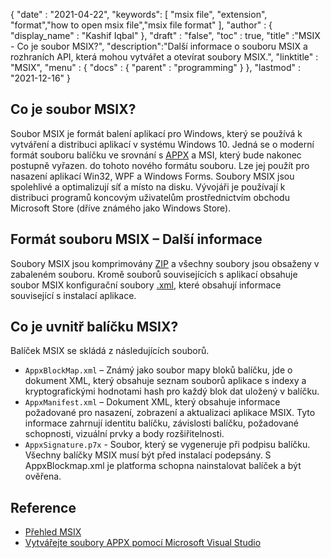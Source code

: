 {
  "date" : "2021-04-22",
  "keywords": [ "msix file", "extension", "format","how to open msix file","msix file format" ],
  "author" : {
    "display_name" : "Kashif Iqbal"
},
  "draft" : "false",
  "toc" : true,
  "title" :"MSIX - Co je soubor MSIX?",
  "description":"Další informace o souboru MSIX a rozhraních API, která mohou vytvářet a otevírat soubory MSIX.",
  "linktitle" : "MSIX",
  "menu" : {
    "docs" : {
      "parent" : "programming"
}
},
  "lastmod" : "2021-12-16"
}

## Co je soubor MSIX?

Soubor MSIX je formát balení aplikací pro Windows, který se používá k vytváření a distribuci aplikací v systému Windows 10. Jedná se o moderní formát souboru balíčku ve srovnání s [APPX](/cs/programming/appx/) a MSI, který bude nakonec postupně vyřazen. do tohoto nového formátu souboru. Lze jej použít pro nasazení aplikací Win32, WPF a Windows Forms. Soubory MSIX jsou spolehlivé a optimalizují síť a místo na disku. Vývojáři je používají k distribuci programů koncovým uživatelům prostřednictvím obchodu Microsoft Store (dříve známého jako Windows Store).

## Formát souboru MSIX – Další informace

Soubory MSIX jsou komprimovány [ZIP](/cs/compression/zip/) a všechny soubory jsou obsaženy v zabaleném souboru. Kromě souborů souvisejících s aplikací obsahuje soubor MSIX konfigurační soubory [.xml](/cs/web/xml/), které obsahují informace související s instalací aplikace.

## Co je uvnitř balíčku MSIX?

Balíček MSIX se skládá z následujících souborů.

* `AppxBlockMap.xml` – Známý jako soubor mapy bloků balíčku, jde o dokument XML, který obsahuje seznam souborů aplikace s indexy a kryptografickými hodnotami hash pro každý blok dat uložený v balíčku.
* `AppxManifest.xml` – Dokument XML, který obsahuje informace požadované pro nasazení, zobrazení a aktualizaci aplikace MSIX. Tyto informace zahrnují identitu balíčku, závislosti balíčku, požadované schopnosti, vizuální prvky a body rozšiřitelnosti.
* `AppxSignature.p7x` - Soubor, který se vygeneruje při podpisu balíčku. Všechny balíčky MSIX musí být před instalací podepsány. S AppxBlockmap.xml je platforma schopna nainstalovat balíček a být ověřena.

## Reference

* [Přehled MSIX](https://learn.microsoft.com/en-us/windows/msix/overview)
* [Vytvářejte soubory APPX pomocí Microsoft Visual Studio](https://learn.microsoft.com/en-us/windows/msix/desktop/vs-package-overview)

